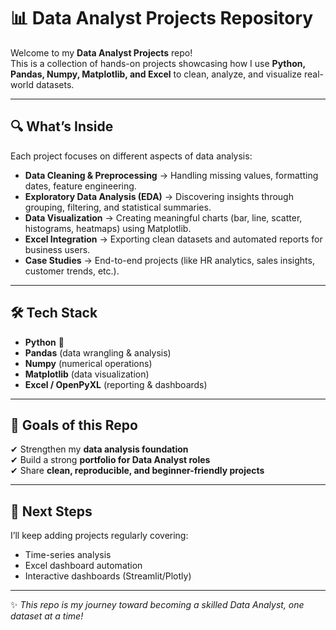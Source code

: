 # 📊 Data Analyst Projects Repository

Welcome to my **Data Analyst Projects** repo!  
This is a collection of hands-on projects showcasing how I use **Python, Pandas, Numpy, Matplotlib, and Excel** to clean, analyze, and visualize real-world datasets.

---

## 🔍 What’s Inside

Each project focuses on different aspects of data analysis:

- **Data Cleaning & Preprocessing** → Handling missing values, formatting dates, feature engineering.  
- **Exploratory Data Analysis (EDA)** → Discovering insights through grouping, filtering, and statistical summaries.  
- **Data Visualization** → Creating meaningful charts (bar, line, scatter, histograms, heatmaps) using Matplotlib.  
- **Excel Integration** → Exporting clean datasets and automated reports for business users.  
- **Case Studies** → End-to-end projects (like HR analytics, sales insights, customer trends, etc.).  

---

## 🛠️ Tech Stack

- **Python** 🐍  
- **Pandas** (data wrangling & analysis)  
- **Numpy** (numerical operations)  
- **Matplotlib** (data visualization)  
- **Excel / OpenPyXL** (reporting & dashboards)  

---

## 🚀 Goals of this Repo

✔ Strengthen my **data analysis foundation**  
✔ Build a strong **portfolio for Data Analyst roles**  
✔ Share **clean, reproducible, and beginner-friendly projects**  

---

## 📌 Next Steps

I’ll keep adding projects regularly covering:  
- Time-series analysis  
- Excel dashboard automation  
- Interactive dashboards (Streamlit/Plotly)  

---

✨ *This repo is my journey toward becoming a skilled Data Analyst, one dataset at a time!*  
